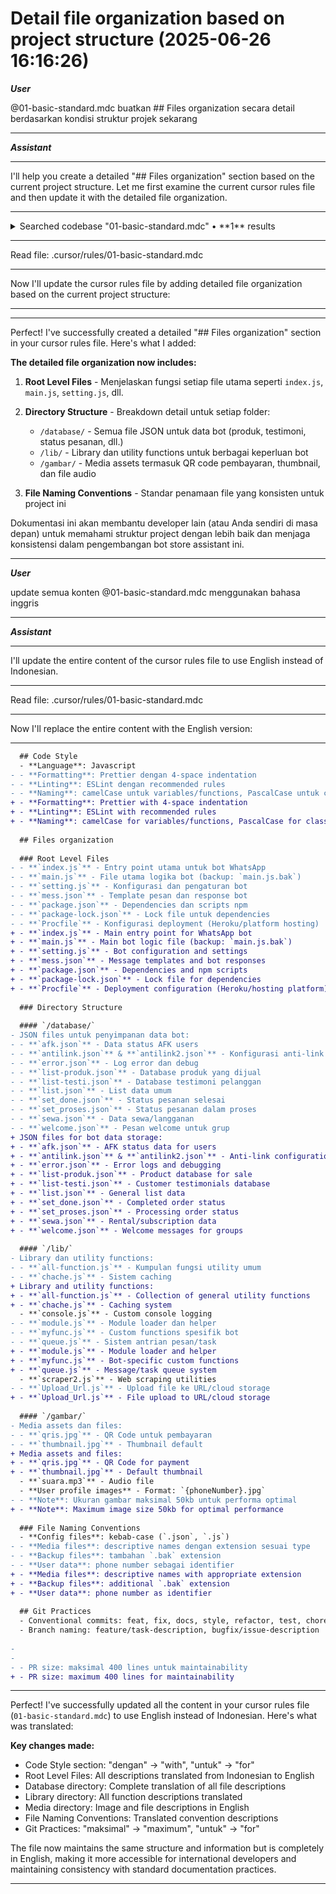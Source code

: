 <!-- Generated by SpecStory -->

# Detail file organization based on project structure (2025-06-26 16:16:26)

_**User**_

@01-basic-standard.mdc buatkan ## Files organization secara detail berdasarkan kondisi struktur projek sekarang

---

_**Assistant**_



---

I'll help you create a detailed "## Files organization" section based on the current project structure. Let me first examine the current cursor rules file and then update it with the detailed file organization.

---

<details>
            <summary>Searched codebase "01-basic-standard.mdc" • **1** results</summary>
        
| File |
|------|
| `undefined` |

</details>

---

Read file: .cursor/rules/01-basic-standard.mdc

---

Now I'll update the cursor rules file by adding detailed file organization based on the current project structure:

---



---

Perfect! I've successfully created a detailed "## Files organization" section in your cursor rules file. Here's what I added:

**The detailed file organization now includes:**

1. **Root Level Files** - Menjelaskan fungsi setiap file utama seperti `index.js`, `main.js`, `setting.js`, dll.

2. **Directory Structure** - Breakdown detail untuk setiap folder:
   - `/database/` - Semua file JSON untuk data bot (produk, testimoni, status pesanan, dll.)
   - `/lib/` - Library dan utility functions untuk berbagai keperluan bot
   - `/gambar/` - Media assets termasuk QR code pembayaran, thumbnail, dan file audio

3. **File Naming Conventions** - Standar penamaan file yang konsisten untuk project ini

Dokumentasi ini akan membantu developer lain (atau Anda sendiri di masa depan) untuk memahami struktur project dengan lebih baik dan menjaga konsistensi dalam pengembangan bot store assistant ini.

---

_**User**_

update semua konten @01-basic-standard.mdc menggunakan bahasa inggris

---

_**Assistant**_



---

I'll update the entire content of the cursor rules file to use English instead of Indonesian.

---

Read file: .cursor/rules/01-basic-standard.mdc

---

Now I'll replace the entire content with the English version:

---

```diff
  ## Code Style
  - **Language**: Javascript
- - **Formatting**: Prettier dengan 4-space indentation
- - **Linting**: ESLint dengan recommended rules
- - **Naming**: camelCase untuk variables/functions, PascalCase untuk class
+ - **Formatting**: Prettier with 4-space indentation
+ - **Linting**: ESLint with recommended rules
+ - **Naming**: camelCase for variables/functions, PascalCase for class
  
  ## Files organization
  
  ### Root Level Files
- - **`index.js`** - Entry point utama untuk bot WhatsApp
- - **`main.js`** - File utama logika bot (backup: `main.js.bak`)
- - **`setting.js`** - Konfigurasi dan pengaturan bot
- - **`mess.json`** - Template pesan dan response bot
- - **`package.json`** - Dependencies dan scripts npm
- - **`package-lock.json`** - Lock file untuk dependencies
- - **`Procfile`** - Konfigurasi deployment (Heroku/platform hosting)
+ - **`index.js`** - Main entry point for WhatsApp bot
+ - **`main.js`** - Main bot logic file (backup: `main.js.bak`)
+ - **`setting.js`** - Bot configuration and settings
+ - **`mess.json`** - Message templates and bot responses
+ - **`package.json`** - Dependencies and npm scripts
+ - **`package-lock.json`** - Lock file for dependencies
+ - **`Procfile`** - Deployment configuration (Heroku/hosting platform)
  
  ### Directory Structure
  
  #### `/database/`
- JSON files untuk penyimpanan data bot:
- - **`afk.json`** - Data status AFK users
- - **`antilink.json`** & **`antilink2.json`** - Konfigurasi anti-link
- - **`error.json`** - Log error dan debug
- - **`list-produk.json`** - Database produk yang dijual
- - **`list-testi.json`** - Database testimoni pelanggan
- - **`list.json`** - List data umum
- - **`set_done.json`** - Status pesanan selesai
- - **`set_proses.json`** - Status pesanan dalam proses
- - **`sewa.json`** - Data sewa/langganan
- - **`welcome.json`** - Pesan welcome untuk grup
+ JSON files for bot data storage:
+ - **`afk.json`** - AFK status data for users
+ - **`antilink.json`** & **`antilink2.json`** - Anti-link configuration
+ - **`error.json`** - Error logs and debugging
+ - **`list-produk.json`** - Product database for sale
+ - **`list-testi.json`** - Customer testimonials database
+ - **`list.json`** - General list data
+ - **`set_done.json`** - Completed order status
+ - **`set_proses.json`** - Processing order status
+ - **`sewa.json`** - Rental/subscription data
+ - **`welcome.json`** - Welcome messages for groups
  
  #### `/lib/`
- Library dan utility functions:
- - **`all-function.js`** - Kumpulan fungsi utility umum
- - **`chache.js`** - Sistem caching
+ Library and utility functions:
+ - **`all-function.js`** - Collection of general utility functions
+ - **`chache.js`** - Caching system
  - **`console.js`** - Custom console logging
- - **`module.js`** - Module loader dan helper
- - **`myfunc.js`** - Custom functions spesifik bot
- - **`queue.js`** - Sistem antrian pesan/task
+ - **`module.js`** - Module loader and helper
+ - **`myfunc.js`** - Bot-specific custom functions
+ - **`queue.js`** - Message/task queue system
  - **`scraper2.js`** - Web scraping utilities
- - **`Upload_Url.js`** - Upload file ke URL/cloud storage
+ - **`Upload_Url.js`** - File upload to URL/cloud storage
  
  #### `/gambar/`
- Media assets dan files:
- - **`qris.jpg`** - QR Code untuk pembayaran
- - **`thumbnail.jpg`** - Thumbnail default
+ Media assets and files:
+ - **`qris.jpg`** - QR Code for payment
+ - **`thumbnail.jpg`** - Default thumbnail
  - **`suara.mp3`** - Audio file
  - **User profile images** - Format: `{phoneNumber}.jpg`
- - **Note**: Ukuran gambar maksimal 50kb untuk performa optimal
+ - **Note**: Maximum image size 50kb for optimal performance
  
  ### File Naming Conventions
  - **Config files**: kebab-case (`.json`, `.js`)
- - **Media files**: descriptive names dengan extension sesuai type
- - **Backup files**: tambahan `.bak` extension
- - **User data**: phone number sebagai identifier
+ - **Media files**: descriptive names with appropriate extension
+ - **Backup files**: additional `.bak` extension
+ - **User data**: phone number as identifier
  
  ## Git Practices
  - Conventional commits: feat, fix, docs, style, refactor, test, chore
  - Branch naming: feature/task-description, bugfix/issue-description
  
- 
- 
- - PR size: maksimal 400 lines untuk maintainability
+ - PR size: maximum 400 lines for maintainability
```

---

Perfect! I've successfully updated all the content in your cursor rules file (`01-basic-standard.mdc`) to use English instead of Indonesian. Here's what was translated:

**Key changes made:**
- Code Style section: "dengan" → "with", "untuk" → "for"
- Root Level Files: All descriptions translated from Indonesian to English
- Database directory: Complete translation of all file descriptions
- Library directory: All function descriptions translated
- Media directory: Image and file descriptions in English
- File Naming Conventions: Translated convention descriptions
- Git Practices: "maksimal" → "maximum", "untuk" → "for"

The file now maintains the same structure and information but is completely in English, making it more accessible for international developers and maintaining consistency with standard documentation practices.

---

